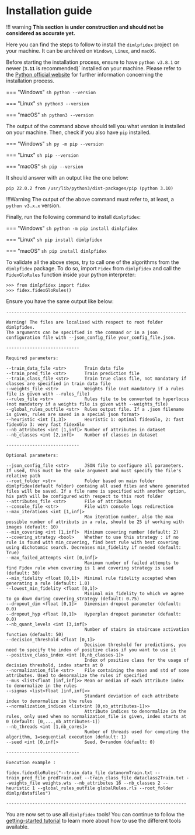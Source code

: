 # Installation guide

!!! warning
    **This section is under construction and should not be considered as accurate yet.**

Here you can find the steps to follow to install the `dimlpfidex` project on your machine. It can be archived on `Windows`, `Linux`, and `macOS`. 

Before starting the installation process, ensure to have `python v3.8.1` or newer (**`3.11`** is recommended)` installed on your machine. Please refer to the [Python official website](https://www.python.org/downloads/) for further information concerning the installation process. 

=== "Windows"
    ```sh
    python --version
    ```

=== "Linux"
    ```sh
    python3 --version
    ```

=== "macOS"
    ```sh
    python3 --version
    ```

The output of the command above should tell you what version is installed on your machine. Then, check if you also have `pip` installed.

=== "Windows"
    ```sh
    py -m pip --version
    ```

=== "Linux"
    ```sh
    pip --version
    ```

=== "macOS"
    ```sh
    pip --version
    ```

It should answer with an output like the one below:
```
pip 22.0.2 from /usr/lib/python3/dist-packages/pip (python 3.10)
```

!!!Warning
    The output of the above command must refer to, at least, a `python v3.x.x` version. 

Finally, run the following command to install `dimlpfidex`:

=== "Windows"
    ```sh
    python -m pip install dimlpfidex
    ```

=== "Linux"
    ```sh
    pip install dimlpfidex
    ```

=== "macOS"
    ```sh
    pip install dimlpfidex
    ```

To validate all the above steps, try to call one of the algorithms from the `dimlpfidex` package. To do so, import `Fidex` from `dimlpfidex` and call the `FidexGloRules` function inside your python interpreter:

```
>>> from dimlpfidex import fidex
>>> fidex.fidexGloRules()
```

Ensure you have the same output like below:
```
---------------------------------------------------------------------

Warning! The files are localised with respect to root folder dimlpfidex.
The arguments can be specified in the command or in a json configuration file with --json_config_file your_config_file.json.

----------------------------

Required parameters:

--train_data_file <str>       Train data file
--train_pred_file <str>       Train prediction file
--train_class_file <str>      Train true class file, not mandatory if classes are specified in train data file
--weights_file <str>          Weights file (not mandatory if a rules file is given with --rules_file)
--rules_file <str>            Rules file to be converted to hyperlocus (not mandatory if a weights file is given with --weights_file)
--global_rules_outfile <str>  Rules output file. If a .json filename is given, rules are saved in a special json format>
--heuristic <int [1,3]>       Heuristic 1: optimal fidexGlo, 2: fast fidexGlo 3: very fast fidexGlo
--nb_attributes <int [1,inf[> Number of attributes in dataset
--nb_classes <int [2,inf[>    Number of classes in dataset

----------------------------

Optional parameters:

--json_config_file <str>      JSON file to configure all parameters. If used, this must be the sole argument and must specify the file's relative path
--root_folder <str>           Folder based on main folder dimlpfidex(default folder) containg all used files and where generated files will be saved. If a file name is specified with another option, his path will be configured with respect to this root folder
--attributes_file <str>       File of attributes
--console_file <str>          File with console logs redirection
--max_iterations <int [1,inf[>
                              Max iteration number, also the max possible number of attributs in a rule, should be 25 if working with images (default: 10)
--min_covering <int [1,inf[>  Minimum covering number (default: 2)
--covering_strategy <bool>    Whether to use this strategy : if no rule is found with min_covering, find best rule with best covering using dichotomic search. Decreases min_fidelity if needed (default: True)
--max_failed_attempts <int [0,inf[>
                              Maximum number of failed attempts to find Fidex rule when covering is 1 and covering strategy is used (default: 30)
--min_fidelity <float [0,1]>  Minimal rule fidelity accepted when generating a rule (default: 1.0)
--lowest_min_fidelity <float [0,1]>
                              Minimal min_fidelity to which we agree to go down during covering_strategy (default: 0.75)
--dropout_dim <float [0,1]>   Dimension dropout parameter (default: 0.0)
--dropout_hyp <float [0,1]>   Hyperplan dropout parameter (default: 0.0)
--nb_quant_levels <int [3,inf[>
                              Number of stairs in staircase activation function (default: 50)
--decision_threshold <float [0,1]>
                              Decision threshold for predictions, you need to specify the index of positive class if you want to use it
--positive_class_index <int [0,nb_classes-1]>
                              Index of positive class for the usage of decision threshold, index starts at 0
--normalization_file <str>    File containing the mean and std of some attributes. Used to denormalize the rules if specified
--mus <list<float ]inf,inf[>> Mean or median of each attribute index to denormalize in the rules
--sigmas <list<float ]inf,inf[>>
                              Standard deviation of each attribute index to denormalize in the rules
--normalization_indices <list<int [0,nb_attributes-1]>>
                              Attribute indices to denormalize in the rules, only used when no normalization_file is given, index starts at 0 (default: [0,...,nb_attributes-1])
--nb_threads <int [1,nb_cores]>
                              Number of threads used for computing the algorithm, 1=sequential execution (default: 1)
--seed <int [0,inf[>          Seed, 0=random (default: 0)

----------------------------

Execution example :

fidex.fidexGloRules("--train_data_file datanormTrain.txt --train_pred_file predTrain.out --train_class_file dataclass2Train.txt --weights_file weights.wts --nb_attributes 16 --nb_classes 2 --heuristic 1 --global_rules_outfile globalRules.rls --root_folder dimlp/datafiles")

---------------------------------------------------------------------
```

You are now set to use all `dimlpfidex` tools! You can continue to follow the [getting-started tutorial](getting-started.md) to learn more about how to use the different tools available.
